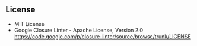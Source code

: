 ## License

* MIT License
* Google Closure Linter - Apache License, Version 2.0
https://code.google.com/p/closure-linter/source/browse/trunk/LICENSE
